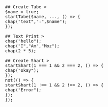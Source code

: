 <pre>
## Create Tabe >
$name = true;
startTabe($name, ..., () => {
chap("text",":",$name");
});

## Text Print >
chap("hello");
chap("I","Am","Moz");
chap(2 * 5);

## Create Shart >
startShart(1 === 1 && 2 === 2, () => {
chap("okay");
});
not(() => {
startShart(1 !== 1 && 2 !== 2, () => {
chap("Error");
});
});
</pre>
